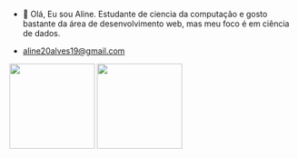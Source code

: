 - 👋 Olá, Eu sou Aline.
Estudante de ciencia da computação e gosto bastante da área de desenvolvimento web, mas meu foco é em ciência de dados. 

- aline20alves19@gmail.com


<div>

 <img height="150cm"  src="https://github-readme-stats.vercel.app/api?username=AlineHAB&show_icons=true&theme=radical" />
 <img height="150cm" src="https://github-readme-stats.vercel.app/api/top-langs/?username=AlineHAB&layout=compact&theme=radical" />
 
</div>


